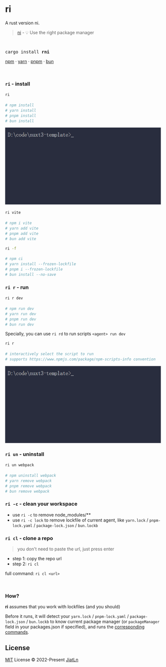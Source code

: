 # ri
A rust version ni.

> [ni](https://github.com/antfu/ni) - 💡 Use the right package manager

<br>

<pre>
cargo install <b>rni</b>
</pre>

<a href='https://docs.npmjs.com/cli/v6/commands/npm'>npm</a> · <a href='https://yarnpkg.com'>yarn</a> · <a href='https://pnpm.js.org/en/'>pnpm</a> · <a href='https://bun.sh/'>bun</a>

<br>

### `ri` - install

```bash
ri

# npm install
# yarn install
# pnpm install
# bun install
```

<p align="left">
  <img
    src="./graphs/ri.gif"
    alt="ri"
    title="ri"
  />
</p>

```bash
ri vite

# npm i vite
# yarn add vite
# pnpm add vite
# bun add vite
```

```bash
ri -f

# npm ci
# yarn install --frozen-lockfile
# pnpm i --frozen-lockfile
# bun install --no-save
```

### `ri r` - run

```bash
ri r dev

# npm run dev
# yarn run dev
# pnpm run dev
# bun run dev
```

Specially, you can use `ri rd` to run scripts `<agent> run dev`

```bash
ri r

# interactively select the script to run
# supports https://www.npmjs.com/package/npm-scripts-info convention
```



<p align="left">
  <img
    src="./graphs/ri_r.gif"
    alt="ri r"
    title="ri r"
  />
</p>

### `ri un` - uninstall

```bash
ri un webpack

# npm uninstall webpack
# yarn remove webpack
# pnpm remove webpack
# bun remove webpack
```

### `ri -c` - clean your workspace

- use `ri -c` to remove node_modules/**
- use `ri -c lock` to remove lockfile of current agent, like `yarn.lock` / `pnpm-lock.yaml` / `package-lock.json` / `bun.lockb`

### `ri cl` - clone a repo

> you don't need to paste the url, just press enter

- step 1: copy the repo url
- step 2: `ri cl`


full command: `ri cl <url>`

<br>

### How?

**ri** assumes that you work with lockfiles (and you should)

Before it runs, it will detect your `yarn.lock` / `pnpm-lock.yaml` / `package-lock.json` / `bun.lockb` to know current package manager (or `packageManager` field in your packages.json if specified), and runs the [corresponding commands](https://github.com/JiatLn/ri/blob/main/src/agents.rs).

## License

[MIT](./LICENSE) License © 2022-Present [JiatLn](https://github.com/JiatLn)
